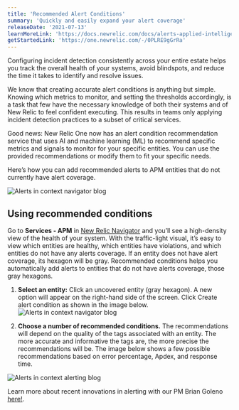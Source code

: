 ```yaml
---
title: 'Recommended Alert Conditions'
summary: 'Quickly and easily expand your alert coverage'
releaseDate: '2021-07-13'
learnMoreLink: 'https://docs.newrelic.com/docs/alerts-applied-intelligence/new-relic-alerts/alert-conditions/condition-recommendations/'
getStartedLink: 'https://one.newrelic.com/-/0PLRE9gGrRa'
---
```


Configuring incident detection consistently across your entire estate helps you track the overall health of your systems, avoid blindspots, and reduce the time it takes to identify and resolve issues. 

We know that creating accurate alert conditions is anything but simple. Knowing which metrics to monitor, and setting the thresholds accordingly, is a task that few have the necessary knowledge of both their systems and of New Relic to feel confident executing. This results in teams only applying incident detection practices to a subset of critical services. 

Good news: New Relic One now has an alert condition recommendation service that uses AI and machine learning (ML) to recommend specific metrics and signals to monitor for your specific entities. You can use the provided recommendations or modify them to fit your specific needs.

Here’s how you can add recommended alerts to APM entities that do not currently have alert coverage.

![Alerts in context navigator blog ](alerts-nav.png "Alerts navigator")
 
## Using recommended conditions
Go to **Services - APM** in [New Relic Navigator](https://docs.newrelic.com/docs/new-relic-one/use-new-relic-one/core-concepts/new-relic-explorer-view-performance-across-apps-services-hosts/) and you’ll see a high-density view of the health of your system. With the traffic-light visual, it’s easy to view which entities are healthy, which entities have violations, and which entities do not have any alerts coverage. If an entity does not have alert coverage, its hexagon will be gray. Recommended conditions helps you automatically add alerts to entities that do not have alerts coverage, those gray hexagons.

1. **Select an entity:** Click an uncovered entity (gray hexagon). A new option will appear on the right-hand side of the screen. Click Create alert condition as shown in the image below.
![Alerts in context navigator blog ](alerts-nav.png "Alerts navigator")

2. **Choose a number of recommended conditions.** The recommendations will depend on the quality of the tags associated with an entity. The more accurate and informative the tags are, the more precise the recommendations will be. The image below shows a few possible recommendations based on error percentage, Apdex, and response time.

![Alerts in context alerting blog](add-alert.png "Add alerts")

Learn more about recent innovations in alerting with our PM Brian Goleno [here!](https://www.youtube.com/watch?v=NV9ueK8JmRo&feature=youtu.be"). 




